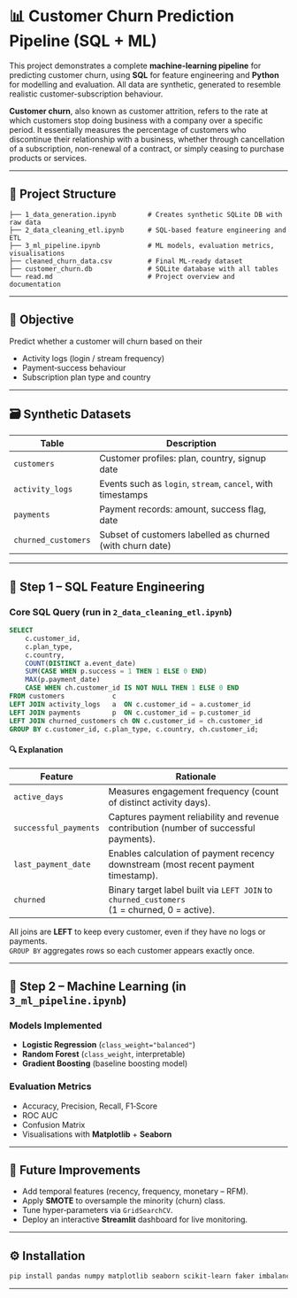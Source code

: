 # 📊 Customer Churn Prediction Pipeline (SQL + ML)

This project demonstrates a complete **machine-learning pipeline** for predicting customer churn, using **SQL** for feature engineering and **Python** for modelling and evaluation. All data are synthetic, generated to resemble realistic customer-subscription behaviour.

**Customer churn**, also known as customer attrition, refers to the rate at which customers stop doing business with a company over a specific period. It essentially measures the percentage of customers who discontinue their relationship with a business, whether through cancellation of a subscription, non-renewal of a contract, or simply ceasing to purchase products or services. 

---

## 📁 Project Structure

```text
├── 1_data_generation.ipynb        # Creates synthetic SQLite DB with raw data
├── 2_data_cleaning_etl.ipynb      # SQL-based feature engineering and ETL
├── 3_ml_pipeline.ipynb            # ML models, evaluation metrics, visualisations
├── cleaned_churn_data.csv         # Final ML‑ready dataset
├── customer_churn.db              # SQLite database with all tables
└── read.md                        # Project overview and documentation
```

---

## 🎯 Objective

Predict whether a customer will churn based on their

* Activity logs (login / stream frequency)
* Payment‑success behaviour
* Subscription plan type and country

---

## 🗃️ Synthetic Datasets

| Table               | Description                                                        |
|---------------------|--------------------------------------------------------------------|
| `customers`         | Customer profiles: plan, country, signup date                      |
| `activity_logs`     | Events such as `login`, `stream`, `cancel`, with timestamps        |
| `payments`          | Payment records: amount, success flag, date                        |
| `churned_customers` | Subset of customers labelled as churned (with churn date)          |

---

## 🧹 Step 1 – SQL Feature Engineering

### Core SQL Query (run in `2_data_cleaning_etl.ipynb`)

```sql
SELECT
    c.customer_id,
    c.plan_type,
    c.country,
    COUNT(DISTINCT a.event_date)                                             AS active_days,
    SUM(CASE WHEN p.success = 1 THEN 1 ELSE 0 END)                          AS successful_payments,
    MAX(p.payment_date)                                                     AS last_payment_date,
    CASE WHEN ch.customer_id IS NOT NULL THEN 1 ELSE 0 END                  AS churned
FROM customers            c
LEFT JOIN activity_logs   a  ON c.customer_id = a.customer_id
LEFT JOIN payments        p  ON c.customer_id = p.customer_id
LEFT JOIN churned_customers ch ON c.customer_id = ch.customer_id
GROUP BY c.customer_id, c.plan_type, c.country, ch.customer_id;
```

#### 🔍 Explanation

| Feature                | Rationale                                                                                                   |
|------------------------|--------------------------------------------------------------------------------------------------------------|
| `active_days`          | Measures engagement frequency (count of distinct activity days).                                            |
| `successful_payments`  | Captures payment reliability and revenue contribution (number of successful payments).                       |
| `last_payment_date`    | Enables calculation of payment recency downstream (most recent payment timestamp).                           |
| `churned`              | Binary target label built via `LEFT JOIN` to `churned_customers` (1 = churned, 0 = active).                  |

All joins are **LEFT** to keep every customer, even if they have no logs or payments.  
`GROUP BY` aggregates rows so each customer appears exactly once.

---

## 🤖 Step 2 – Machine Learning (in `3_ml_pipeline.ipynb`)

### Models Implemented

* **Logistic Regression** (`class_weight="balanced"`)
* **Random Forest** (`class_weight`, interpretable)
* **Gradient Boosting** (baseline boosting model)

### Evaluation Metrics

* Accuracy, Precision, Recall, F1‑Score
* ROC AUC
* Confusion Matrix
* Visualisations with **Matplotlib** + **Seaborn**

---


## 🚀 Future Improvements

* Add temporal features (recency, frequency, monetary – RFM).
* Apply **SMOTE** to oversample the minority (churn) class.
* Tune hyper‑parameters via `GridSearchCV`.
* Deploy an interactive **Streamlit** dashboard for live monitoring.

---

## ⚙️ Installation

```bash
pip install pandas numpy matplotlib seaborn scikit-learn faker imbalanced-learn
```

---
